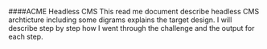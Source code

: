 ####ACME Headless CMS
This read me document describe headless CMS archticture including some digrams explains the target design.
I will describe step by step how I went through the challenge and the output for each step.

